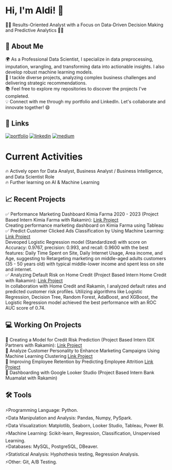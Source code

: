 
# Hi, I'm Aldi! 👋
👩‍💻 Results-Oriented Analyst with a Focus on Data-Driven Decision Making and Predictive Analytics 👩‍💻

## 🚀 About Me
🌍 As a Professional Data Scientist, I specialize in data preprocessing, imputation, wrangling, and transforming data into actionable insights. I also develop robust machine learning models.<br>
🎨 I tackle diverse projects, analyzing complex business challenges and delivering strategic recommendations.<br>
📚 Feel free to explore my repositories to discover the projects I've completed.<br>
💡 Connect with me through my portfolio and LinkedIn. Let's collaborate and innovate together! 😄

## 🔗 Links
[![portfolio](https://img.shields.io/badge/my_portfolio-000?style=for-the-badge&logo=ko-fi&logoColor=white)](https://github.com/Aldivibriani?tab=repositories)
[![linkedin](https://img.shields.io/badge/linkedin-0A66C2?style=for-the-badge&logo=linkedin&logoColor=white)](https://www.linkedin.com/in/aldi-vibriani/)
[![medium](https://img.shields.io/badge/Medium-12100E?style=for-the-badge&logo=medium&logoColor=white)](https://medium.com/@aldivibriani)

# Current Activities
🔥 Actively open for Data Analyst, Business Analyst / Business Intelligence, and Data Scientist Role <br>
🔥 Further learning on AI & Machine Learning

## 📈 Recent Projects

✅ Performance Marketing Dashboard Kimia Farma 2020 - 2023 (Project Based Intern Kimia Farma with Rakamin): [Link Project](https://github.com/Aldivibriani/Performance-Marketing-Analysis-Kimia-Farma-2020---2023) <br>
Creating performance marketing dashboard on Kimia Farma using Tableau <br>
✅ Predict Customer Clicked Ads Classification by Using Machine Learning: [Link Project](https://github.com/Aldivibriani/Predict-Customer-Clicked-Ads-Classification-by-Using-Machine-Learning/tree/main) <br> 
Deveoped Logistic Regression model (Standardized) with score on Accuracy: 0.9767, precision: 0.993, and recall: 0.9600 with the best features: Daily Time Spent on Site, Daily Internet Usage, Area income, and Age, suggesting to Retargeting marketing on middle-aged adults customers (35 - 50 years old) with typical middle-lower income and spent less on site and internet.<br>
✅ Analyzing Default Risk on Home Credit (Project Based Intern Home Credit with Rakamin): [Link Project](https://github.com/Aldivibriani/Home-Credit-Scorecard-Model---Project-Based-Intern-Home-Credit-x-Rakamin) <br>
In collaboration with Home Credit and Rakamin, I analyzed default rates and predicted customer risk profiles. Utilizing algorithms like Logistic Regression, Decision Tree, Random Forest, AdaBoost, and XGBoost, the Logistic Regression model achieved the best performance with an ROC AUC score of 0.74.<br>

## 💻 Working On Projects

📜 Creating a Model for Credit Risk Prediction (Project Based Intern IDX Partners with Rakamin): [Link Project](https://github.com/Aldivibriani/Credit-Risk-Model-Prediction-Project-Based-Intern-ID-X-Partners-x-Rakamin) <br>
📜 Analyze Customer Personality to Enhance Marketing Campaigns Using Machine Learning Clustering [Link Project](https://github.com/Aldivibriani/Predict-Customer-Personality-to-Boost-Marketing-Campaign-by-Using-Machine-Learning) <br>
📜 Improving Employee Retention by Predicting Employee Attrition [Link Project](https://github.com/Aldivibriani/Improving-Employee-Retention-by-Predicting-Employee-Attrition) <br>
📜 Dashboarding with Google Looker Studio (Project Based Intern Bank Muamalat with Rakamin) <br>


## 🛠 Tools
⚡️Programming Language: Python. <br>
⚡️Data Manipulation and Analysis: Pandas, Numpy, PySpark.<br>
⚡️Data Visualization: Matplotlib, Seaborn, Looker Studio, Tableau, Power BI.<br>
⚡️Machine Learning: Scikit-learn, Regression, Classification, Unspervised Learning.<br>
⚡️Databases: MySQL, PostgreSQL, DBeaver.<br>
⚡️Statistical Analysis: Hyphothesis testing, Regression Analysis.<br>
⚡️Other: Git, A/B Testing.<br>

